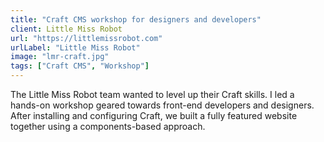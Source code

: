 ```yaml
---
title: "Craft CMS workshop for designers and developers"
client: Little Miss Robot
url: "https://littlemissrobot.com"
urlLabel: "Little Miss Robot"
image: "lmr-craft.jpg"
tags: ["Craft CMS", "Workshop"]
---
```


The Little Miss Robot team wanted to level up their Craft skills. I led a hands-on workshop geared towards front-end developers and designers. After installing and configuring Craft, we built a fully featured website together using a components-based approach.
